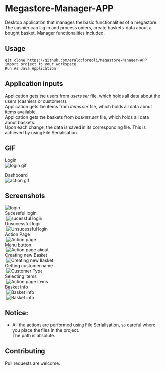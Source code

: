 # Megastore-Manager-APP
Desktop application that manages the basic functionalities of a megastore. The cashier can log in and process orders, create baskets, data about a bought basket. Manager functionalities included.

## Usage
```
git clone https://github.com/eraldoforgoli/Megastore-Manager-APP  
import project to your workspace  
Run As Java Application  
```

## Application inputs
Application gets the users from *users.ser* file, which holds all data about the users (cashiers or customers).  
Application gets the items from *items.ser* file, which holds all data about items available.  
Application gets the baskets from *baskets.ser* file, which holds all data about baskets.  
Upon each change, the data is saved in its corresponding file.
This is achieved by using File Serialisation.


## GIF
Login   
![login gif](http://i67.tinypic.com/205ql2v.gif)    

Dashboard  
![action gif](https://s2.gifyu.com/images/actiongif.gif) 

## Screenshots
![login](http://i65.tinypic.com/30w2qza.jpg)  
Sucessful login  
&nbsp;![sucessful login](http://i66.tinypic.com/3341xs6.jpg)  
Unsucessful login  
&nbsp;![Unsucessful login](http://i66.tinypic.com/303k3gl.jpg)  
Action Page  
&nbsp;![Action page](http://i63.tinypic.com/2059kpd.jpg)  
Menu button  
&nbsp;![Action page about](http://i67.tinypic.com/988qaf.jpg)  
Creating new Basket  
&nbsp;![Creating new Basket](http://i64.tinypic.com/2ym8tig.jpg)  
Getting customer name  
&nbsp;![Customer Type](http://i66.tinypic.com/2qb4olt.jpg)  
Selecting items  
&nbsp;![Action page  items](http://i64.tinypic.com/2jzgit.jpg)  
Basket Info  
&nbsp;![Basket info](http://i68.tinypic.com/2nleo1k.jpg)  
&nbsp;![Basket info](http://i63.tinypic.com/10narn5.jpg)  


## Notice:  
- All the actions are performed using File Serialisation, so careful where you place the files in the project.  
The path is absolute. 

## Contributing
Pull requests are welcome. 

